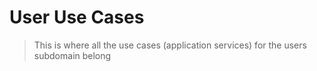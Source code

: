 
# User Use Cases

> This is where all the use cases (application services) for the users subdomain belong